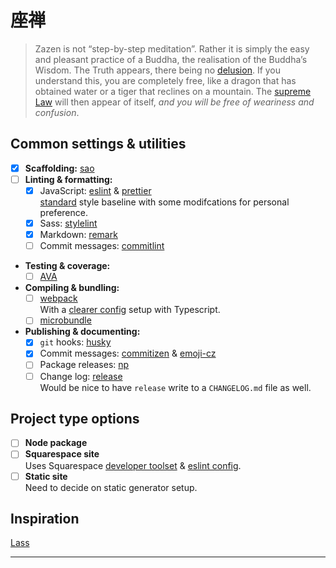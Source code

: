 # 座禅

> Zazen is not “step-by-step meditation”. Rather it is simply the easy and
> pleasant practice of a Buddha, the realisation of the Buddha’s Wisdom. The
> Truth appears, there being no [delusion][]. If you understand this, you are
> completely free, like a dragon that has obtained water or a tiger that
> reclines on a mountain. The [supreme Law][] will then appear of itself, *and
> you will be free of weariness and confusion*.

## Common settings & utilities

- [x] **Scaffolding:** [sao][]
- [ ] **Linting & formatting:**
  - [x] JavaScript: [eslint][] & [prettier][] \
         [standard][] style baseline with some modifcations for personal
        preference.
  - [x] Sass: [stylelint][]
  - [x] Markdown: [remark][]
  - [ ] Commit messages: [commitlint][]
- **Testing & coverage:**
  - [ ] [AVA][]
- **Compiling & bundling:**
  - [ ] [webpack][] \
         With a [clearer config][] setup with Typescript.
  - [ ] [microbundle][]
- **Publishing & documenting:**
  - [x] `git` hooks: [husky][]
  - [x] Commit messages: [commitizen][] & [emoji-cz][]
  - [ ] Package releases: [np][]
  - [ ] Change log: [release][] \
         Would be nice to have `release` write to a `CHANGELOG.md` file as well.

## Project type options

- [ ] **Node package**
- [ ] **Squarespace site** \
       Uses Squarespace [developer toolset][] & [eslint config][].
- [ ] **Static site** \
       Need to decide on static generator setup.

## Inspiration

[Lass](https://github.com/lassjs/lass)

---

[delusion]: https://en.wikipedia.org/wiki/Maya_(illusion)

[supreme law]: https://en.wikipedia.org/wiki/Dharma_(Buddhism)

[sao]: https://sao.js.org/

[eslint]: https://eslint.org

[prettier]: https://prettier.io

[standard]: https://standardjs.com

[stylelint]: https://stylelint.io

[remark]: http://remark.js.org

[commitlint]: https://github.com/marionebl/commitlint

[ava]: https://github.com/avajs/ava

[webpack]: https://webpack.js.org

[clearer config]: https://medium.com/webpack/unambiguous-webpack-config-with-typescript-8519def2cac7

[microbundle]: https://github.com/developit/microbundle

[husky]: https://github.com/typicode/husky

[commitizen]: http://commitizen.github.io/cz-cli/

[emoji-cz]: https://github.com/kevin940726/emoji-cz

[np]: https://github.com/sindresorhus/np

[release]: https://github.com/zeit/release

[developer toolset]: https://github.com/Squarespace/squarespace-toolbelt

[eslint config]: https://github.com/Squarespace/eslint-config-squarespace
